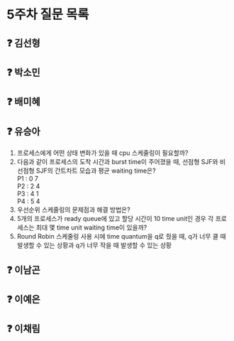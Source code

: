 # 5주차 질문 목록

## ❓ 김선형


## ❓ 박소민


## ❓ 배미혜


## ❓ 유승아

1. 프로세스에게 어떤 상태 변화가 있을 때 cpu 스케줄링이 필요할까?
2. 다음과 같이 프로세스의 도착 시간과 burst time이 주어졌을 때, 선점형 SJF와 비선점형 SJF의 간트차트 모습과 평균 waiting time은?<br>
  P1 : 0 7<br>
  P2 : 2 4<br>
  P3 : 4 1<br>
  P4 : 5 4<br>
3. 우선순위 스케줄링의 문제점과 해결 방법은?
4. 5개의 프로세스가 ready queue에 있고 할당 시간이 10 time unit인 경우 각 프로세스는 최대 몇 time unit waiting time이 있을까?
5. Round Robin 스케줄링 사용 시에 time quantum을 q로 줬을 때, q가 너무 클 때 발생할 수 있는 상황과 q가 너무 작을 때 발생할 수 있는 상황

## ❓ 이남곤


## ❓ 이예은


## ❓ 이채림
